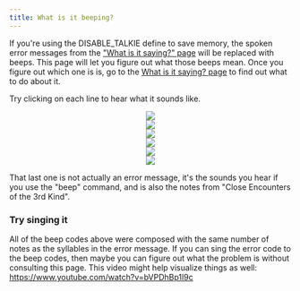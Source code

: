 ```yaml
---
title: What is it beeping?
---
```


If you're using the DISABLE_TALKIE define to save memory, the spoken error messages from the ["What is it saying?" page](/troubleshooting/what-is-it-saying.md) will be replaced with beeps. This page will let you figure out what those beeps mean. Once you figure out which one is is, go to the [What is it saying? page](/troubleshooting/what-is-it-saying.html) to find out what to do about it.

Try clicking on each line to hear what it sounds like.

<center style="font-size:0;">
<image src="/troubleshooting/images/font_directory_not_found.png" alt="Font directory not found" onclick='(new Audio("/troubleshooting/sound/font_directory_not_found.wav")).play()'
/></br><image src="/troubleshooting/images/sd_card_not_found.png" alt="SD card not found" onclick='(new Audio("/troubleshooting/sound/sd_card_not_found.wav")).play()'
/></br><image src="/troubleshooting/images/error_in_font_directory.png" alt="Error in font directory" onclick='(new Audio("/troubleshooting/sound/error_in_font_directory.wav")).play()'
/></br><image src="/troubleshooting/images/error_in_blade_array.png" alt="Error in blade array" onclick='(new Audio("/troubleshooting/sound/error_in_blade_array.wav")).play()'
/></br><image src="/troubleshooting/images/battery_low.png" alt="Battery low" onclick='(new Audio("/troubleshooting/sound/battery_low.wav")).play()'
/></br><image src="/troubleshooting/images/aliens_are_here.png" alt="Aliens are here" onclick='(new Audio("/troubleshooting/sound/aliens_are_here.wav")).play()'
/></br>
</center>

That last one is not actually an error message, it's the sounds you hear if you use the "beep" command, and is also the notes from "Close Encounters of the 3rd Kind".

### Try singing it
All of the beep codes above were composed with the same number of notes as the syllables in the error message. If you can sing the error code to the beep codes, then maybe you can figure out what the problem is without consulting this page.
This video might help visualize things as well: https://www.youtube.com/watch?v=bVPDhBp1l9c
